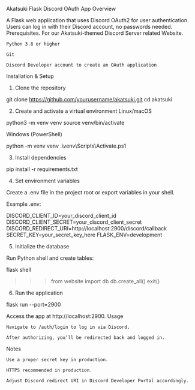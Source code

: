 
Akatsuki Flask Discord OAuth App
Overview

A Flask web application that uses Discord OAuth2 for user authentication. Users can log in with their Discord account, no passwords needed.
Prerequisites. For our Akatsuki-themed Discord Server related Website.

    Python 3.8 or higher

    Git

    Discord Developer account to create an OAuth application

Installation & Setup
1. Clone the repository

git clone https://github.com/yourusername/akatsuki.git
cd akatsuki

2. Create and activate a virtual environment
Linux/macOS

python3 -m venv venv
source venv/bin/activate

Windows (PowerShell)

python -m venv venv
.\venv\Scripts\Activate.ps1

3. Install dependencies

pip install -r requirements.txt

4. Set environment variables

Create a .env file in the project root or export variables in your shell.

Example .env:

DISCORD_CLIENT_ID=your_discord_client_id
DISCORD_CLIENT_SECRET=your_discord_client_secret
DISCORD_REDIRECT_URI=http://localhost:2900/discord/callback
SECRET_KEY=your_secret_key_here
FLASK_ENV=development

5. Initialize the database

Run Python shell and create tables:

flask shell
>>> from website import db
>>> db.create_all()
>>> exit()

6. Run the application

flask run --port=2900

Access the app at http://localhost:2900.
Usage

    Navigate to /auth/login to log in via Discord.

    After authorizing, you’ll be redirected back and logged in.

Notes

    Use a proper secret key in production.

    HTTPS recommended in production.

    Adjust Discord redirect URI in Discord Developer Portal accordingly.
